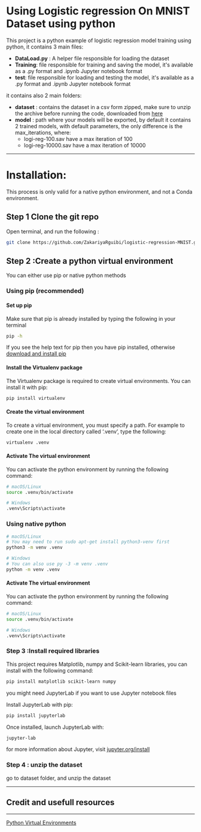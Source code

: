 # Using Logistic regression On MNIST Dataset using python

This project is a python example of logistic regression model training using python,
it contains 3 main files:

- **DataLoad.py** : A helper file responsible for loading the dataset
- **Training**: file responsible for training and saving the model, it's available as a .py format and .ipynb Jupyter notebook format
- **test**: file responsible for loading and testing the model, it's available as a .py format and .ipynb Jupyter notebook format

it contains also 2 main folders:

- **dataset** : contains the dataset in a csv form zipped, make sure to unzip the archive before running the code, downloaded from [here](https://www.kaggle.com/datasets/oddrationale/mnist-in-csv?resource=download)
- **model** : path where your models will be exported, by default it contains 2 trained models, with default parameters, the only difference is the max_iterations, where:
  - logi-reg-100.sav have a max iteration of 100
  - logi-reg-10000.sav have a max iteration of 10000

---

# Installation:

This process is only valid for a native python environment, and not a Conda environment.

## Step 1 Clone the git repo

Open terminal, and run the following :

```bash
git clone https://github.com/ZakariyaRguibi/logistic-regression-MNIST.git
```

## Step 2 :Create a python virtual environment

You can either use pip or native python methods

### Using pip (recommended)

#### **Set up pip**

Make sure that pip is already installed by typing the following in your terminal

```bash
pip -h
```

If you see the help text for pip then you have pip installed, otherwise [download and install pip](https://pip.pypa.io/en/latest/installing/)

#### **Install the Virtualenv package**

The Virtualenv package is required to create virtual environments. You can install it with pip:

```bash
pip install virtualenv
```

#### **Create the virtual environment**

To create a virtual environment, you must specify a path. For example to create one in the local directory called ‘.venv’, type the following:

```bash
virtualenv .venv
```

#### **Activate The virtual environment**

You can activate the python environment by running the following command:

```bash
# macOS/Linux
source .venv/bin/activate

# Windows
.venv\Scripts\activate
```

### **Using native python**

```bash
# macOS/Linux
# You may need to run sudo apt-get install python3-venv first
python3 -m venv .venv

# Windows
# You can also use py -3 -m venv .venv
python -m venv .venv
```

#### **Activate The virtual environment**

You can activate the python environment by running the following command:

```bash
# macOS/Linux
source .venv/bin/activate

# Windows
.venv\Scripts\activate
```

### Step 3 :Install required libraries

This project requires Matplotlib, numpy and Scikit-learn libraries, you can install with the following command:

```bash
pip install matplotlib scikit-learn numpy
```

you might need JupyterLab if you want to use Jupyter notebook files

Install JupyterLab with pip:

```bash
pip install jupyterlab
```

Once installed, launch JupyterLab with:

```bash
jupyter-lab
```

for more information about Jupyter, visit [jupyter.org/install](https://jupyter.org/install)

### Step 4 : unzip the dataset

go to dataset folder, and unzip the dataset

---

## Credit and usefull resources

---

[Python Virtual Environments](https://uoa-eresearch.github.io/eresearch-cookbook/recipe/2014/11/26/python-virtual-env/)

